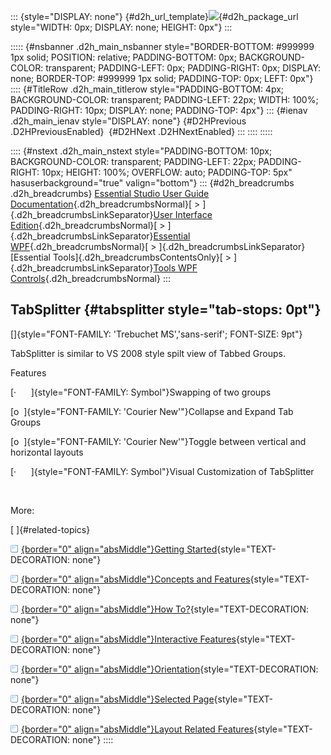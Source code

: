 ::: {style="DISPLAY: none"}
[](ms-xhelp:///?Id=d2h_url_template){#d2h_url_template}![](!package_url!){#d2h_package_url style="WIDTH: 0px; DISPLAY: none; HEIGHT: 0px"}
:::

::::: {#nsbanner .d2h_main_nsbanner style="BORDER-BOTTOM: #999999 1px solid; POSITION: relative; PADDING-BOTTOM: 0px; BACKGROUND-COLOR: transparent; PADDING-LEFT: 0px; PADDING-RIGHT: 0px; DISPLAY: none; BORDER-TOP: #999999 1px solid; PADDING-TOP: 0px; LEFT: 0px"}
:::: {#TitleRow .d2h_main_titlerow style="PADDING-BOTTOM: 4px; BACKGROUND-COLOR: transparent; PADDING-LEFT: 22px; WIDTH: 100%; PADDING-RIGHT: 10px; DISPLAY: none; PADDING-TOP: 4px"}
::: {#ienav .d2h_main_ienav style="DISPLAY: none"}
[](ms-xhelp:///?Id=fec4e778-adef-4f3f-b7e8-77435876fc0a){#D2HPrevious .D2HPreviousEnabled}  [](ms-xhelp:///?Id=cd3740b5-4a59-46a8-b818-cb541bf97211){#D2HNext .D2HNextEnabled}
:::
::::
:::::

:::: {#nstext .d2h_main_nstext style="PADDING-BOTTOM: 10px; BACKGROUND-COLOR: transparent; PADDING-LEFT: 22px; PADDING-RIGHT: 10px; HEIGHT: 100%; OVERFLOW: auto; PADDING-TOP: 5px" hasuserbackground="true" valign="bottom"}
::: {#d2h_breadcrumbs .d2h_breadcrumbs}
[Essential Studio User Guide Documentation](ms-xhelp:///?Id=12457748-09e3-4d74-a240-8e049cedf030){.d2h_breadcrumbsNormal}[ \> ]{.d2h_breadcrumbsLinkSeparator}[User Interface Edition](ms-xhelp:///?Id=c29296b7-531c-413b-a0ec-488ca1f7f669){.d2h_breadcrumbsNormal}[ \> ]{.d2h_breadcrumbsLinkSeparator}[Essential WPF](ms-xhelp:///?Id=7f4f82c5-151c-4262-94d0-75c4626c77bc){.d2h_breadcrumbsNormal}[ \> ]{.d2h_breadcrumbsLinkSeparator}[Essential Tools]{.d2h_breadcrumbsContentsOnly}[ \> ]{.d2h_breadcrumbsLinkSeparator}[Tools WPF Controls](ms-xhelp:///?Id=2ea58a12-9426-4a63-96b4-89eb80232c2c){.d2h_breadcrumbsNormal}
:::

## TabSplitter {#tabsplitter style="tab-stops: 0pt"}

[]{style="FONT-FAMILY: 'Trebuchet MS','sans-serif'; FONT-SIZE: 9pt"} 

TabSplitter is similar to VS 2008 style spilt view of Tabbed Groups.

Features

[·      ]{style="FONT-FAMILY: Symbol"}Swapping of two groups

[o  ]{style="FONT-FAMILY: 'Courier New'"}Collapse and Expand Tab Groups

[o  ]{style="FONT-FAMILY: 'Courier New'"}Toggle between vertical and horizontal layouts

[·      ]{style="FONT-FAMILY: Symbol"}Visual Customization of TabSplitter

 

More:

[ ]{#related-topics}

[![](button.gif){border="0" align="absMiddle"}Getting Started](ms-xhelp:///?Id=0325bde5-52a6-4201-aa32-7e0a87a98a65){style="TEXT-DECORATION: none"}

[![](button.gif){border="0" align="absMiddle"}Concepts and Features](ms-xhelp:///?Id=27672c33-6f58-4803-ab39-e0d8919e7335){style="TEXT-DECORATION: none"}

[![](button.gif){border="0" align="absMiddle"}How To?](ms-xhelp:///?Id=c700656d-36ca-427e-a77d-d685816ca5f4){style="TEXT-DECORATION: none"}

[![](button.gif){border="0" align="absMiddle"}Interactive Features](ms-xhelp:///?Id=6b16a9ec-9f1e-44ca-8ee4-cbe5ad9536e6){style="TEXT-DECORATION: none"}

[![](button.gif){border="0" align="absMiddle"}Orientation](ms-xhelp:///?Id=a4be53da-a5e7-4280-873d-021e506ba122){style="TEXT-DECORATION: none"}

[![](button.gif){border="0" align="absMiddle"}Selected Page](ms-xhelp:///?Id=1b519a68-e163-4c40-aece-0f3b7a7f22c2){style="TEXT-DECORATION: none"}

[![](button.gif){border="0" align="absMiddle"}Layout Related Features](ms-xhelp:///?Id=d007fa99-3d86-49a9-8791-cff81c4af729){style="TEXT-DECORATION: none"}
::::
